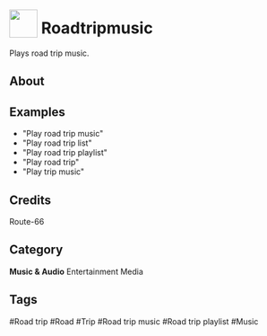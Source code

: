 # <img src="https://raw.githack.com/FortAwesome/Font-Awesome/master/svgs/solid/road.svg" card_color="#FEE255" width="50" height="50" style="vertical-align:bottom"/> Roadtripmusic
Plays road trip music.

## About


## Examples
* "Play road trip music"
* "Play road trip list"
* "Play road trip playlist"
* "Play road trip"
* "Play trip music"

## Credits
Route-66

## Category
**Music & Audio**
Entertainment
Media

## Tags
#Road trip
#Road
#Trip
#Road trip music
#Road trip playlist
#Music

